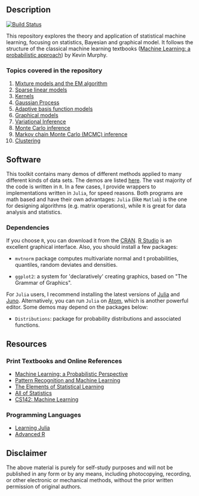 ## Description
[![Build Status](https://travis-ci.org/jlin-vt/SML.svg?branch=master)](https://travis-ci.org/jlin-vt/SML)


This repository explores the theory and application of statistical machine learning, focusing on statistics, Bayesian and graphical model. It follows the structure of the classical machine learning textbooks ([Machine Learning: a probabilistic approach](https://www.amazon.com/Machine-Learning-Probabilistic-Perspective-Computation/dp/0262018020)) by Kevin Murphy.

### Topics covered in the repository
1. [Mixture models and the EM algorithm](https://github.com/jlin-vt/SML/blob/master/docs/ch11.pdf)
2. [Sparse linear models](https://github.com/jlin-vt/SML/blob/master/docs/ch13.pdf)
3. [Kernels](https://github.com/jlin-vt/SML/blob/master/docs/ch14.pdf)
4. [Gaussian Process](https://github.com/jlin-vt/SML/blob/master/docs/ch15.pdf)
5. [Adaptive basis function models](https://github.com/jlin-vt/SML/blob/master/docs/ch16.pdf)
6. [Graphical models](https://github.com/jlin-vt/SML/blob/master/docs/ch17.pdf)
7. [Variational Inference](https://github.com/jlin-vt/SML/blob/master/docs/ch21.pdf)
8. [Monte Carlo inference](https://github.com/jlin-vt/SML/blob/master/docs/ch23.pdf)
9. [Markov chain Monte Carlo (MCMC) inference](https://github.com/jlin-vt/SML/blob/master/docs/ch24.pdf)
10. [Clustering](https://github.com/jlin-vt/SML/blob/master/docs/ch25.pdf)

## Software
This toolkit contains many demos of different methods applied to many different kinds of data sets. The demos are listed [here](https://github.com/jlin-vt/SML/tree/master/R/vignettes). The vast majority of the code is written in `R`. In a few cases, I provide wrappers to implementations written in `Julia`, for speed reasons. Both programs are math based and have their own advantages: `Julia` (like `Matlab`) is the one for designing algorithms (e.g. matrix operations), while `R` is great for data analysis and statistics.

### Dependencies
If you choose `R`, you can download it from the [CRAN](https://cran.r-project.org/).  [R Studio](https://www.rstudio.com/) is an excellent graphical interface. Also, you should install a few packages:

- `mvtnorm` package computes multivariate normal and t probabilities, quantiles, random deviates and densities.

- `ggplot2`: a system for 'declaratively' creating graphics, based on "The Grammar of Graphics".

For `Julia` users, I recommend installing the latest versions of [Julia](https://julialang.org/) and [Juno](http://junolab.org/). Alternatively, you can run `Julia` on [Atom](https://atom.io/), which is another powerful editor.
Some demos may depend on the packages below:

- `Distributions`: package for probability distributions and associated functions.

##  Resources

### Print Textbooks and Online References
- [Machine Learning: a Probabilistic Perspective](http://www.cs.ubc.ca/~murphyk/MLbook/index.html)
- [Pattern Recognition and Machine Learning](https://www.amazon.com/Pattern-Recognition-Learning-Information-Statistics/dp/0387310738/ref=pd_lpo_sbs_14_img_1?_encoding=UTF8&psc=1&refRID=T2B4ZKDZR78F2J42E0FR)
- [The Elements of Statistical Learning](https://web.stanford.edu/~hastie/ElemStatLearn/)
- [All of Statistics](http://www.stat.cmu.edu/~larry/all-of-statistics/index.html)
- [CS142: Machine Learning](http://cs.brown.edu/courses/cs142/index.html)

### Programming Languages
- [Learning Julia](http://julialang.org/learning/)
- [Advanced R](http://adv-r.had.co.nz/)

## Disclaimer
The above material is purely for self-study purposes and will not be published in any form or by any means, including photocopying, recording, or other electronic or mechanical methods, without the prior written permission of original authors.
